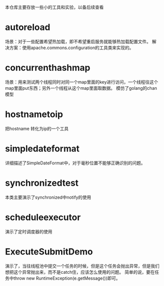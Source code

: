 本仓库主要存放一些小的工具和实验，以备后续查看
# autoreload
场景：对于一些配置希望热加载，即不希望重启服务就能够热加载配置文件。
解决方案：使用apache.commons.configuration的工具类来实现的。
# concurrenthashmap
场景：用来测试两个线程同时对同一个map里面的key进行访问，一个线程往这个map里面put东西；另外一个线程从这个map里面取数据。
模仿了golang的chan模型
# hostnametoip
把hostname 转化为ip的一个工具
# simpledateformat
详细描述了SimpleDateFormat中，对于毫秒位置不能够正确识别的问题。
# synchronizedtest
本类主要演示了synchronized中notify的使用
# scheduleexecutor
演示了定时调度器的使用
# ExecuteSubmitDemo
演示了，当往线程池中提交一个任务的时候，但是这个任务会抛出异常，但是我们想把这个异常抛出来，而不是catch住，应该怎么使用的问题。
简单的说，要在任务中throw new RuntimeException(e.getMessage())即可。
